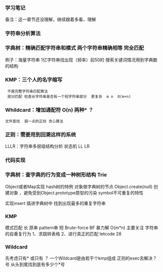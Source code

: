 ### 学习笔记
备注：这一章节还没理解，继续跟着多看，理解
### 字符串分析算法
### 字典树：精确匹配字符串和模式  两个字符串精确相等 完全匹配
例子：海量字符串 1亿字符串找出现（频率）前50的
   搜索关键词情况用到字典数的结构
### KMP：三个人的名字缩写
     不是完整字符串匹配算法
     部分匹配 检查长字符串是否有一个短字符串部分  更复杂  m n  O(m+n)
### Whildcard：增加通配符 O(n)   两种* ？
    文件查找  弱一点的正则 贪心算法
### 正则：需要用到回溯这样的系统
LLLR：字符串多层级结构分析
    状态机  LL LR
    
### 代码实现
### 字典树：查字典的行为变成一种树形结构 Trie
   Object或者Map实现 hash树的特例
   对象做字典树的节点
   Object.create(null) 创建对象 ，避免受到Object.prototype原型的污染
   symbol不可重复的特性
   
   实现insert 插进字典树中
   找到出现最多的重复字符串
### KMP
模式匹配
长 原串 pattern串 短
Brute-force BF 暴力解 O(m*n)
主要关注 字符串的自重复行为
1、求跳转表格
2、进行真正的匹配
letcode 28
### Wildcard
先考虑只有* 或只有 ？
一个Wildcard是由若干个kmp组成 正则的exec去解决？号
从头到尾找到底有多少个*号